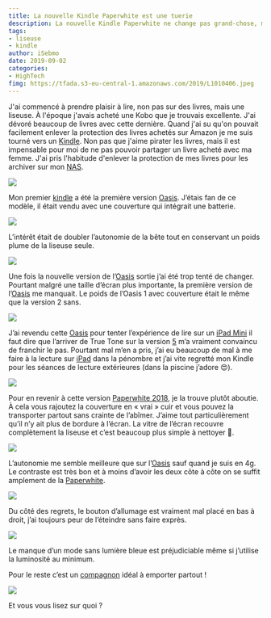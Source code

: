 ```yaml
---
title: La nouvelle Kindle Paperwhite est une tuerie
description: La nouvelle Kindle Paperwhite ne change pas grand-chose, mais suffisamment pour devenir la liseuse de référence selon moi. 
tags: 
- liseuse
- kindle
author: iSebmo
date: 2019-09-02
categories: 
- HighTech
fimg: https://tfada.s3-eu-central-1.amazonaws.com/2019/L1010406.jpeg
--- 
```


J'ai commencé à prendre plaisir à lire, non pas sur des livres, mais une liseuse. À l'époque j'avais acheté une Kobo que je trouvais excellente. J'ai dévoré beaucoup de livres avec cette dernière. 
Quand j'ai su qu'on pouvait facilement enlever la protection des livres achetés sur Amazon je me suis tourné vers un [Kindle](https://www.amazon.fr/Amazon-Kindle-Paperwhite-Maintenant-Re%CC%81sistant-Eau-Deux-Fois-Espace-Stockage/dp/B07747FR44/?tag=tfadafr04-21). Non pas que j'aime pirater les livres, mais il est impensable pour moi de ne pas pouvoir partager un livre acheté avec ma femme. J'ai pris l'habitude d'enlever la protection de mes livres pour les archiver sur mon [NAS](https://www.amazon.fr/Synology-DS718-Bay-Bureau-Boi%CC%82tier/dp/B075DB49FN/?tag=tfadafr04-21). 

![](https://tfada.s3-eu-central-1.amazonaws.com/2019/IMG_0061.jpeg)

Mon premier [kindle](https://www.amazon.fr/Amazon-Kindle-Paperwhite-Maintenant-Re%CC%81sistant-Eau-Deux-Fois-Espace-Stockage/dp/B07747FR44/?tag=tfadafr04-21) a été la première version [Oasis](https://www.amazon.fr/amazon-kindle-oasis-8-go-maintenant-temperature-declairage-ajustable-graphite/dp/B07L5GDTYY/?tag=tfadafr04-21). J’étais fan de ce modèle, il était vendu avec une couverture qui intégrait une batterie. 

![](https://tfada.s3-eu-central-1.amazonaws.com/2019/IMG_0063.jpeg)

L’intérêt était de doubler l’autonomie de la bête tout en conservant un poids plume de la liseuse seule. 

![](https://tfada.s3-eu-central-1.amazonaws.com/2019/IMG_0062.jpeg)

Une fois la nouvelle version de l’[Oasis](https://www.amazon.fr/amazon-kindle-oasis-8-go-maintenant-temperature-declairage-ajustable-graphite/dp/B07L5GDTYY/?tag=tfadafr04-21) sortie j’ai été trop tenté de changer. Pourtant malgré une taille d’écran plus importante, la première version de l’[Oasis](https://www.amazon.fr/amazon-kindle-oasis-8-go-maintenant-temperature-declairage-ajustable-graphite/dp/B07L5GDTYY/?tag=tfadafr04-21) me manquait. Le poids de l’Oasis 1 avec couverture était le même que la version 2 sans.

![](https://tfada.s3-eu-central-1.amazonaws.com/2019/IMG_0164.jpeg)

J’ai revendu cette [Oasis](https://www.amazon.fr/amazon-kindle-oasis-8-go-maintenant-temperature-declairage-ajustable-graphite/dp/B07L5GDTYY/?tag=tfadafr04-21) pour tenter l’expérience de lire sur un [iPad Mini](https://www.amazon.fr/iPad-mini-Wi-Fi-64GB-side%CC%81ral/dp/B07PP5F4X4/?tag=tfadafr04-21) il faut dire que l’arriver de True Tone sur la version [5](https://www.amazon.fr/iPad-mini-Wi-Fi-64GB-side%CC%81ral/dp/B07PP5F4X4/?tag=tfadafr04-21) m’a vraiment convaincu de franchir le pas. Pourtant mal m’en a pris, j’ai eu beaucoup de mal à me faire à la lecture sur [iPad](https://www.amazon.fr/iPad-mini-Wi-Fi-64GB-side%CC%81ral/dp/B07PP5F4X4/?tag=tfadafr04-21) dans la pénombre et j’ai vite regretté mon Kindle pour les séances de lecture extérieures (dans la piscine j’adore 😍). 

![](https://tfada.s3-eu-central-1.amazonaws.com/2019/L1010412.jpeg)

Pour en revenir à cette version [Paperwhite 2018](https://www.amazon.fr/Amazon-Kindle-Paperwhite-Maintenant-Re%CC%81sistant-Eau-Deux-Fois-Espace-Stockage/dp/B07747FR44/?tag=tfadafr04-21), je la trouve plutôt aboutie. À cela vous rajoutez la couverture en « vrai » cuir et vous pouvez la transporter partout sans crainte de l’abîmer. J’aime tout particulièrement qu’il n’y ait plus de bordure à l’écran. La vitre de l’écran recouvre complètement la liseuse et c’est beaucoup plus simple à nettoyer 🧼.

![](https://tfada.s3-eu-central-1.amazonaws.com/2019/L1010413.jpeg)

L’autonomie me semble meilleure que sur l’[Oasis](https://www.amazon.fr/amazon-kindle-oasis-8-go-maintenant-temperature-declairage-ajustable-graphite/dp/B07L5GDTYY/?tag=tfadafr04-21) sauf quand je suis en 4g. Le contraste est très bon et à moins d’avoir les deux côte à côte on se suffit amplement de la [Paperwhite](https://www.amazon.fr/Amazon-Kindle-Paperwhite-Maintenant-Re%CC%81sistant-Eau-Deux-Fois-Espace-Stockage/dp/B07747FR44/?tag=tfadafr04-21). 

![](https://tfada.s3-eu-central-1.amazonaws.com/2019/L1010410.jpeg)

Du côté des regrets, le bouton d’allumage est vraiment mal placé en bas à droit, j’ai toujours peur de l’éteindre sans faire exprès. 

![](https://tfada.s3-eu-central-1.amazonaws.com/2019/L1010409.jpeg)

Le manque d’un mode sans lumière bleue est préjudiciable même si j’utilise la luminosité au minimum. 

Pour le reste c’est un [compagnon](https://www.amazon.fr/Amazon-Kindle-Paperwhite-Maintenant-Re%CC%81sistant-Eau-Deux-Fois-Espace-Stockage/dp/B07747FR44/?tag=tfadafr04-21) idéal à emporter partout !

![](https://tfada.s3-eu-central-1.amazonaws.com/2019/L1010418.jpeg)

Et vous vous lisez sur quoi ?